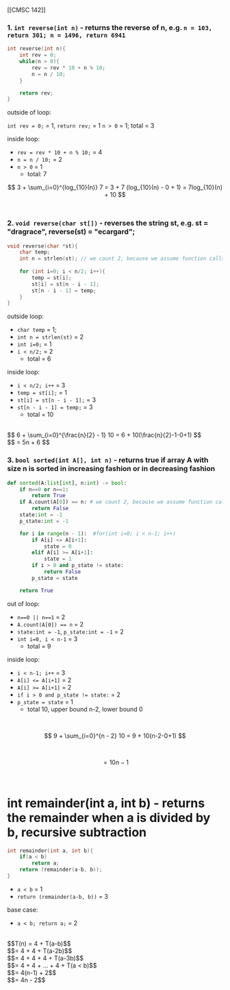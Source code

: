 [[CMSC 142]]

### 1. `int reverse(int n)` - returns the reverse of n, e.g. `n = 103, return 301; n = 1496, return 6941`

``` C
int reverse(int n){
	int rev = 0;
	while(n > 0){
		rev = rev * 10 + n % 10;
		n = n / 10;
	}

	return rev;
}
```

outside of loop:

`int rev = 0;` = 1, `return rev;` = 1  `n > 0` = 1; total = 3

inside loop:

- `rev = rev * 10 + n % 10;` = 4
- `n = n / 10;` = 2
- `n > 0` = 1
	- total: 7

$$
3 + \sum_{i=0}^{log_{10}(n)} 7 = 3 + 7 (log_{10}(n) - 0 + 1) = 7log_{10}(n) + 10
$$
<br />

### 2. `void reverse(char st[])` - reverses the string st, e.g. st = "dragrace", reverse(st) = "ecargard";
```C
void reverse(char *st){
	char temp;
	int n = strlen(st); // we count 2, because we assume function calls to be O(1)
	
	for (int i=0; i < n/2; i++){
		temp = st[i];
		st[i] = st[n - i - 1];
		st[n - i - 1] = temp;
	}
}
```
outside loop:

- `char temp` = 1;
- `int n = strlen(st)` = 2
- `int i=0;` = 1
- `i < n/2;` = 2
	- total = 6

inside loop:

- `i < n/2; i++` = 3
- `temp = st[i];` = 1
- `st[i] = st[n - i - 1];` = 3
- `st[n - i - 1] = temp;` = 3
	- total = 10

<br />
$$
6 + \sum_{i=0}^{\frac{n}{2} - 1} 10 = 6 + 10(\frac{n}{2}-1-0+1)
$$<br />
$$
= 5n + 6
$$
<br />

### 3. `bool sorted(int A[], int n)` - returns true if array A with size n is sorted in increasing fashion or in decreasing fashion
```python
def sorted(A:list[int], n:int) -> bool:
	if n==0 or n==1:
		return True
	if A.count(A[0]) == n: # we count 2, because we assume function calls to be O(1)
		return False
	state:int = -1
	p_state:int = -1

	for i in range(n - 1):  #for(int i=0; i < n-1; i++)
		if A[i] <= A[i+1]:
			state = 0
		elif A[i] >= A[i+1]:
			state = 1
		if i > 0 and p_state != state:
			return False
		p_state = state

	return True
```
out of loop:

- `n==0 || n==1` = 2
- `A.count(A[0]) == n` = 2
- `state:int = -1`, `p_state:int = -1` = 2
- `int i=0, i < n-1` = 3
	- total =  9

inside loop:

- `i < n-1; i++` = 3
- `A[i] <= A[i+1]` = 2
- `A[i] >= A[i+1]` = 2
- `if i > 0 and p_state != state:` = 2
- `p_state = state` = 1
	- total 10, upper bound n-2, lower bound 0

<br />

$$
9 + \sum_{i=0}^{n - 2} 10 = 9 + 10(n-2-0+1)
$$

<br />


$$
= 10n - 1
$$

<br />

# int remainder(int a, int b) - returns the remainder when a is divided by b, recursive subtraction

```c
int remainder(int a, int b){
	if(a < b)
		return a;
	return (remainder(a-b, b));
}
```

- `a < b` = 1
- `return (remainder(a-b, b))` = 3

base case:

- `a < b; return a;` = 2


<br />
$$T(n) = 4 + T(a-b)$$ <br />
$$= 4 + 4 + T(a-2b)$$ <br />
$$= 4 + 4 + 4 + T(a-3b)$$ <br />
$$= 4 + 4 + ... + 4 + T(a < b)$$ <br />
$$= 4(n-1) + 2$$ <br />
$$= 4n - 2$$